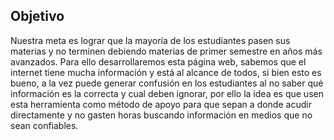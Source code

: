 ## Objetivo
Nuestra meta es lograr que la mayoría de los estudiantes pasen sus materias y no terminen debiendo materias de primer semestre en años más avanzados. Para ello desarrollaremos esta página web, sabemos que el internet tiene mucha información y está al alcance de todos, si bien esto es bueno, a la vez puede generar confusión en los estudiantes al no saber qué información es la correcta y cual deben ignorar, por ello la idea es que usen esta herramienta como método de apoyo para que sepan a donde acudir directamente y no gasten horas buscando información en medios que no sean confiables. 
